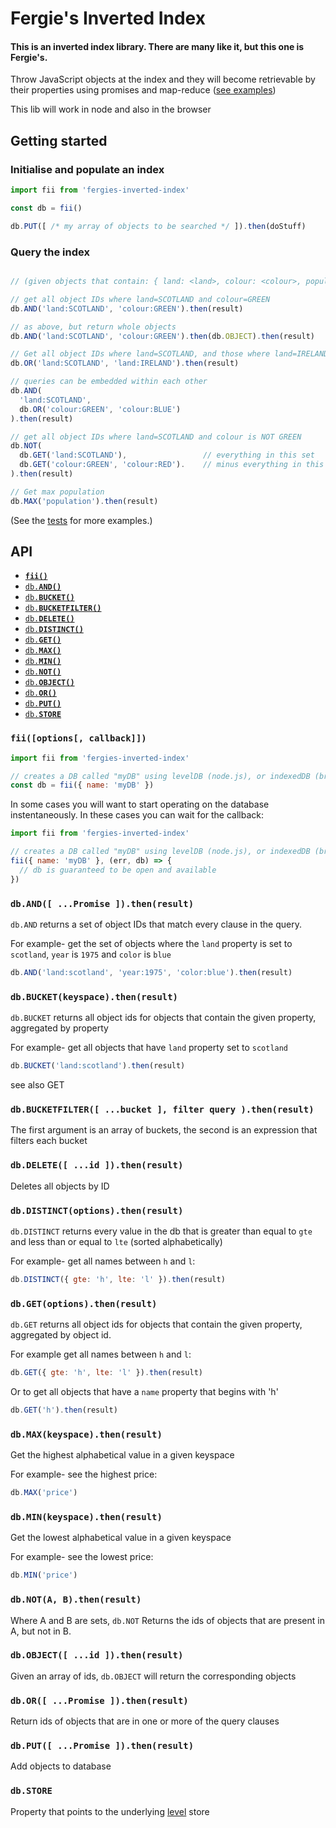 # Fergie's Inverted Index
#### This is an inverted index library. There are many like it, but this one is Fergie's.

Throw JavaScript objects at the index and they will become retrievable by their properties using promises and map-reduce ([see examples](https://github.com/fergiemcdowall/fergies-inverted-index/tree/master/test/src))

This lib will work in node and also in the browser

## Getting started

### Initialise and populate an index

```javascript
import fii from 'fergies-inverted-index'

const db = fii()

db.PUT([ /* my array of objects to be searched */ ]).then(doStuff)

```

### Query the index

```javascript

// (given objects that contain: { land: <land>, colour: <colour>, population: <number> ... })

// get all object IDs where land=SCOTLAND and colour=GREEN
db.AND('land:SCOTLAND', 'colour:GREEN').then(result)

// as above, but return whole objects
db.AND('land:SCOTLAND', 'colour:GREEN').then(db.OBJECT).then(result)

// Get all object IDs where land=SCOTLAND, and those where land=IRELAND
db.OR('land:SCOTLAND', 'land:IRELAND').then(result)

// queries can be embedded within each other
db.AND(
  'land:SCOTLAND',
  db.OR('colour:GREEN', 'colour:BLUE')
).then(result)

// get all object IDs where land=SCOTLAND and colour is NOT GREEN
db.NOT(
  db.GET('land:SCOTLAND'),                 // everything in this set
  db.GET('colour:GREEN', 'colour:RED').    // minus everything in this set
).then(result)

// Get max population
db.MAX('population').then(result)

```

(See the [tests](https://github.com/fergiemcdowall/fergies-inverted-index/tree/master/test) for more examples.)


## API

- <a href="#open"><code><b>fii()</b></code></a>
- <a href="#AND"><code>db.<b>AND()</b></code></a>
- <a href="#BUCKET"><code>db.<b>BUCKET()</b></code></a>
- <a href="#BUCKETFILTER"><code>db.<b>BUCKETFILTER()</b></code></a>
- <a href="#DELETE"><code>db.<b>DELETE()</b></code></a>
- <a href="#DISTINCT"><code>db.<b>DISTINCT()</b></code></a>
- <a href="#GET"><code>db.<b>GET()</b></code></a>
- <a href="#MAX"><code>db.<b>MAX()</b></code></a>
- <a href="#MIN"><code>db.<b>MIN()</b></code></a>
- <a href="#NOT"><code>db.<b>NOT()</b></code></a>
- <a href="#OBJECT"><code>db.<b>OBJECT()</b></code></a>
- <a href="#OR"><code>db.<b>OR()</b></code></a>
- <a href="#PUT"><code>db.<b>PUT()</b></code></a>
- <a href="#STORE"><code>db.<b>STORE</b></code></a>


<a name="open"></a>


### `fii([options[, callback]])`

```javascript
import fii from 'fergies-inverted-index'

// creates a DB called "myDB" using levelDB (node.js), or indexedDB (browser)
const db = fii({ name: 'myDB' })
```

In some cases you will want to start operating on the database
instentaneously. In these cases you can wait for the callback:

```javascript
import fii from 'fergies-inverted-index'

// creates a DB called "myDB" using levelDB (node.js), or indexedDB (browser)
fii({ name: 'myDB' }, (err, db) => {
  // db is guaranteed to be open and available
})
```

<a name="AND"></a>

### `db.AND([ ...Promise ]).then(result)`

`db.AND` returns a set of object IDs that match every clause in the query.

For example- get the set of objects where the `land` property is set
to `scotland`, `year` is `1975` and `color` is `blue`
```javascript
db.AND('land:scotland', 'year:1975', 'color:blue').then(result)
```


<a name="BUCKET"></a>

### `db.BUCKET(keyspace).then(result)`

`db.BUCKET` returns all object ids for objects that contain the given
property, aggregated by property

For example- get all objects that have `land` property set to `scotland`

```javascript
db.BUCKET('land:scotland').then(result)
```
see also GET


<a name="BUCKETFILTER"></a>

### `db.BUCKETFILTER([ ...bucket ], filter query ).then(result)`

The first argument is an array of buckets, the second is an expression
that filters each bucket



<a name="DELETE"></a>

### `db.DELETE([ ...id ]).then(result)`

Deletes all objects by ID


<a name="DISTINCT"></a>

### `db.DISTINCT(options).then(result)`

`db.DISTINCT` returns every value in the db that is greater than equal
to `gte` and less than or equal to `lte` (sorted alphabetically)

For example- get all names between `h` and `l`:

```javascript
db.DISTINCT({ gte: 'h', lte: 'l' }).then(result)
```

<a name="GET"></a>

### `db.GET(options).then(result)`

`db.GET` returns all object ids for objects that contain the given
property, aggregated by object id.

For example get all names between `h` and `l`:

```javascript
db.GET({ gte: 'h', lte: 'l' }).then(result)
```

Or to get all objects that have a `name` property that begins with 'h'

```javascript
db.GET('h').then(result)
```


<a name="MAX"></a>

### `db.MAX(keyspace).then(result)`

Get the highest alphabetical value in a given keyspace

For example- see the highest price:

```javascript
db.MAX('price')
```


<a name="MIN"></a>

### `db.MIN(keyspace).then(result)`

Get the lowest alphabetical value in a given keyspace

For example- see the lowest price:

```javascript
db.MIN('price')
```


<a name="NOT"></a>

### `db.NOT(A, B).then(result)`

Where A and B are sets, `db.NOT` Returns the ids of objects that are
present in A, but not in B.


<a name="OBJECT"></a>

### `db.OBJECT([ ...id ]).then(result)`

Given an array of ids, `db.OBJECT` will return the corresponding
objects


<a name="OR"></a>

### `db.OR([ ...Promise ]).then(result)`

Return ids of objects that are in one or more of the query clauses


<a name="PUT"></a>

### `db.PUT([ ...Promise ]).then(result)`

Add objects to database


<a name="STORE"></a>

### `db.STORE`

Property that points to the underlying [level](https://github.com/Level/level) store
